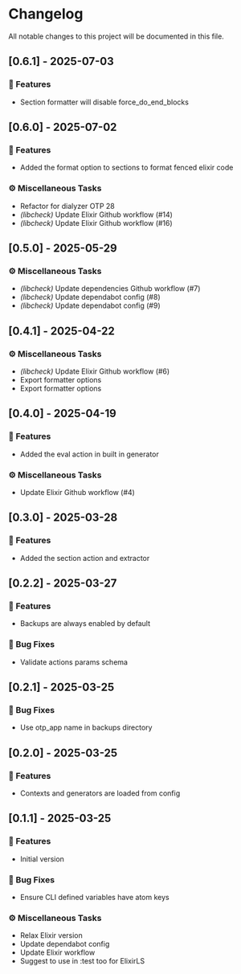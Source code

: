 # Changelog

All notable changes to this project will be documented in this file.

## [0.6.1] - 2025-07-03

### 🚀 Features

- Section formatter will disable force_do_end_blocks

## [0.6.0] - 2025-07-02

### 🚀 Features

- Added the format option to sections to format fenced elixir code

### ⚙️ Miscellaneous Tasks

- Refactor for dialyzer OTP 28
- *(libcheck)* Update Elixir Github workflow (#14)
- *(libcheck)* Update Elixir Github workflow (#16)

## [0.5.0] - 2025-05-29

### ⚙️ Miscellaneous Tasks

- *(libcheck)* Update dependencies Github workflow (#7)
- *(libcheck)* Update dependabot config (#8)
- *(libcheck)* Update dependabot config (#9)

## [0.4.1] - 2025-04-22

### ⚙️ Miscellaneous Tasks

- *(libcheck)* Update Elixir Github workflow (#6)
- Export formatter options
- Export formatter options

## [0.4.0] - 2025-04-19

### 🚀 Features

- Added the eval action in built in generator

### ⚙️ Miscellaneous Tasks

- Update Elixir Github workflow (#4)

## [0.3.0] - 2025-03-28

### 🚀 Features

- Added the section action and extractor

## [0.2.2] - 2025-03-27

### 🚀 Features

- Backups are always enabled by default

### 🐛 Bug Fixes

- Validate actions params schema

## [0.2.1] - 2025-03-25

### 🐛 Bug Fixes

- Use otp_app name in backups directory

## [0.2.0] - 2025-03-25

### 🚀 Features

- Contexts and generators are loaded from config

## [0.1.1] - 2025-03-25

### 🚀 Features

- Initial version

### 🐛 Bug Fixes

- Ensure CLI defined variables have atom keys

### ⚙️ Miscellaneous Tasks

- Relax Elixir version
- Update dependabot config
- Update Elixir workflow
- Suggest to use in :test too for ElixirLS

<!-- generated by git-cliff -->
